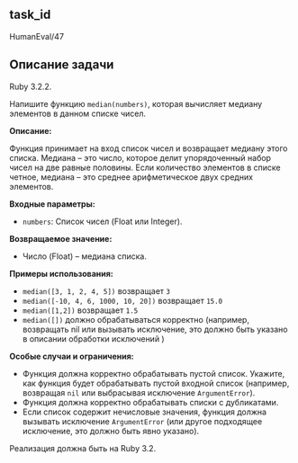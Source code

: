## task_id
HumanEval/47

## Описание задачи
Ruby 3.2.2.

Напишите функцию `median(numbers)`, которая вычисляет медиану элементов в данном списке чисел.

**Описание:**

Функция принимает на вход список чисел и возвращает медиану этого списка. Медиана – это число, которое делит упорядоченный набор чисел на две равные половины. Если количество элементов в списке четное, медиана – это среднее арифметическое двух средних элементов.

**Входные параметры:**

* `numbers`: Список чисел (Float или Integer).

**Возвращаемое значение:**

* Число (Float) – медиана списка.

**Примеры использования:**

* `median([3, 1, 2, 4, 5])` возвращает `3`
* `median([-10, 4, 6, 1000, 10, 20])` возвращает `15.0`
* `median([1,2])` возвращает `1.5`
* `median([])`  должно обрабатываться корректно (например, возвращать nil или вызывать исключение,  это должно быть указано в описании обработки исключений )

**Особые случаи и ограничения:**

* Функция должна корректно обрабатывать пустой список.  Укажите, как функция будет обрабатывать пустой входной список (например, возвращая `nil` или выбрасывая исключение `ArgumentError`).
* Функция должна корректно обрабатывать списки с дубликатами.
* Если список содержит нечисловые значения, функция должна вызывать исключение  `ArgumentError` (или другое подходящее исключение, это должно быть явно указано).


Реализация должна быть на Ruby 3.2.

